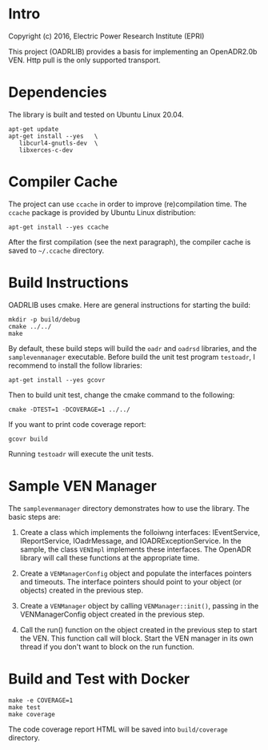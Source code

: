 # Intro
Copyright (c) 2016, Electric Power Research Institute (EPRI)

This project (OADRLIB) provides a basis for implementing an OpenADR2.0b VEN.  Http pull is the only supported transport.

# Dependencies

The library is built and tested on Ubuntu Linux 20.04.

```
apt-get update
apt-get install --yes   \
   libcurl4-gnutls-dev  \
   libxerces-c-dev
```

# Compiler Cache

The project can use `ccache` in order to improve (re)compilation time. The `ccache` package is
provided by Ubuntu Linux distribution:

```
apt-get install --yes ccache
```

After the first compilation (see the next paragraph), the compiler cache is saved to `~/.ccache`
directory.

# Build Instructions
OADRLIB uses cmake.  Here are general instructions for starting the build:
```
mkdir -p build/debug
cmake ../../
make
```

By default, these build steps will build the `oadr` and `oadrsd` libraries, and the
`samplevenmanager` executable. Before build the unit test program `testoadr`, I recommend to install the follow libraries:
```
apt-get install --yes gcovr
```

Then to build unit test, change the cmake command to the following:
```
cmake -DTEST=1 -DCOVERAGE=1 ../../
```

If you want to print code coverage report:

```
gcovr build
```

Running `testoadr` will execute the unit tests.

# Sample VEN Manager
The `samplevenmanager` directory demonstrates how to use the library.  The basic
steps are:
  1. Create a class which implements the folloiwng interfaces: IEventService,
     IReportService, IOadrMessage, and IOADRExceptionService.  In the sample, the
     class `VENImpl` implements these interfaces.  The OpenADR library will call
     these functions at the appropriate time.

  1. Create a `VENManagerConfig` object and populate the interfaces pointers and
     timeouts.  The interface pointers should point to your object (or objects)
     created in the previous step.

  1. Create a `VENManager` object by calling `VENManager::init()`, passing in the
     VENManagerConfig object created in the previous step.

  1. Call the run() function on the object created in the previous step to start
     the VEN.  This function call will block.  Start the VEN manager in its own
     thread if you don't want to block on the run function.

# Build and Test with Docker

```
make -e COVERAGE=1
make test
make coverage
```

The code coverage report HTML will be saved into `build/coverage` directory.
